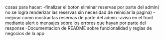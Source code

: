 cosas para hacer:
-finalizar el boton eliminar reservas por parte del admin( no se logra renderizar las reservas sin necesidad de reiniciar la pagina)
-mejorar como mostrar las reservas de parte del admin
-aviso en el front mediante alert o mensajes sobre los errores que hayan por parte del response
-Documentacion de README sobre funcionalidad y reglas de negocios de la app
